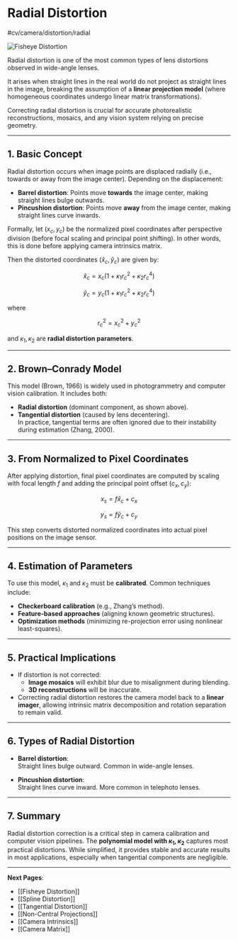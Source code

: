# Radial Distortion
 #cv/camera/distortion/radial

![Fisheye Distortion](radial-fisheye-distortion.png)

Radial distortion is one of the most common types of lens distortions observed in wide-angle lenses. 

It arises when straight lines in the real world do not project as straight lines in the image, breaking the assumption of a **linear projection model** (where homogeneous coordinates undergo linear matrix transformations). 

Correcting radial distortion is crucial for accurate photorealistic reconstructions, mosaics, and any vision system relying on precise geometry.

---
## 1. Basic Concept

Radial distortion occurs when image points are displaced radially (i.e., towards or away from the image center). Depending on the displacement:

- **Barrel distortion**: Points move **towards** the image center, making straight lines bulge outwards.
- **Pincushion distortion**: Points move **away** from the image center, making straight lines curve inwards.

Formally, let $(x_c, y_c)$ be the normalized pixel coordinates after perspective division (before focal scaling and principal point shifting).
In other words, this is done before applying camera intrinsics matrix.

Then the distorted coordinates $(\hat{x}_c, \hat{y}_c)$ are given by:

$$
\hat{x}_c = x_c \big(1 + \kappa_1 r_c^2 + \kappa_2 r_c^4 \big)
$$

$$
\hat{y}_c = y_c \big(1 + \kappa_1 r_c^2 + \kappa_2 r_c^4 \big)
$$

where

$$
r_c^2 = x_c^2 + y_c^2
$$

and $\kappa_1, \kappa_2$ are **radial distortion parameters**.

---
## 2. Brown–Conrady Model

This model (Brown, 1966) is widely used in photogrammetry and computer vision calibration. It includes both:

- **Radial distortion** (dominant component, as shown above).
- **Tangential distortion** (caused by lens decentering).  
  In practice, tangential terms are often ignored due to their instability during estimation (Zhang, 2000).

---
## 3. From Normalized to Pixel Coordinates

After applying distortion, final pixel coordinates are computed by scaling with focal length $f$ and adding the principal point offset $(c_x, c_y)$:

$$
x_s = f \hat{x}_c + c_x
$$

$$
y_s = f \hat{y}_c + c_y
$$

This step converts distorted normalized coordinates into actual pixel positions on the image sensor.

---
## 4. Estimation of Parameters

To use this model, $\kappa_1$ and $\kappa_2$ must be **calibrated**. Common techniques include:

- **Checkerboard calibration** (e.g., Zhang’s method).
- **Feature-based approaches** (aligning known geometric structures).
- **Optimization methods** (minimizing re-projection error using nonlinear least-squares).

---
## 5. Practical Implications

- If distortion is not corrected:
  - **Image mosaics** will exhibit blur due to misalignment during blending.
  - **3D reconstructions** will be inaccurate.
- Correcting radial distortion restores the camera model back to a **linear imager**, allowing intrinsic matrix decomposition and rotation separation to remain valid.

---
## 6. Types of Radial Distortion

- **Barrel distortion**:  
  Straight lines bulge outward. Common in wide-angle lenses.

- **Pincushion distortion**:  
  Straight lines curve inward. More common in telephoto lenses.

---
## 7. Summary

Radial distortion correction is a critical step in camera calibration and computer vision pipelines. The **polynomial model with $\kappa_1, \kappa_2$** captures most practical distortions. While simplified, it provides stable and accurate results in most applications, especially when tangential components are negligible.

---
**Next Pages**:  
- [[Fisheye Distortion]]  
- [[Spline Distortion]]
- [[Tangential Distortion]]
- [[Non-Central Projections]]
- [[Camera Intrinsics]]
- [[Camera Matrix]]
